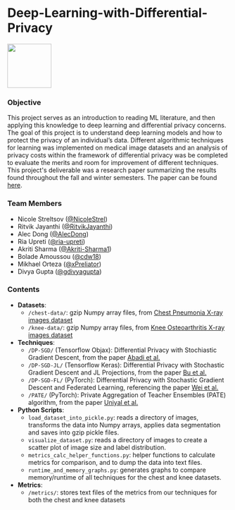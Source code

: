 # Deep-Learning-with-Differential-Privacy

<img src="https://drive.google.com/uc?export=view&id=15hgLkUiSFYEvug29IE8FYL5hTa8q7MgL" style="width: 100px; max-width: 100%; height: auto"/>

### Objective

This project serves as an introduction to reading ML literature, and then applying this knowledge to deep learning and differential privacy concerns. The goal of this project is to understand deep learning models and how to protect the privacy of an individual’s data. Different algorithmic techniques for learning was implemented on medical image datasets and an analysis of privacy costs within the framework of differential privacy was be completed to evaluate the merits and room for improvement of different techniques. This project's deliverable was a research paper summarizing the results found throughout the fall and winter semesters. The paper can be found [here](https://drive.google.com/file/d/1H2zyOLYErm9dZ7LU9Tj21nIm9SsoQdVo/view?usp=sharing).

### Team Members

- Nicole Streltsov ([@NicoleStrel](https://github.com/NicoleStrel))
- Ritvik Jayanthi ([@RitvikJayanthi](https://github.com/Ritvik123487))
- Alec Dong ([@AlecDong](https://github.com/AlecDong))
- Ria Upreti ([@ria-upreti](https://github.com/ria-upreti))
- Akriti Sharma ([@Akriti-Sharma1](https://github.com/Akriti-Sharma1))
- Bolade Amoussou ([@cdw18](https://github.com/cdw18))
- Mikhael Orteza ([@xPreliator](https://github.com/xPreliator))
- Divya Gupta ([@gdivyagupta](https://github.com/gdivyagupta))

### Contents 

- **Datasets**:
  - `/chest-data/`: gzip Numpy array files, from [Chest Pneumonia X-ray images dataset](https://www.kaggle.com/datasets/paultimothymooney/chest-xray-pneumonia)
  - `/knee-data/`: gzip Numpy array files, from [Knee Osteoarthritis X-ray images dataset](https://www.kaggle.com/datasets/shashwatwork/knee-osteoarthritis-dataset-with-severity?select=auto_test)
- **Techniques**: 
  - `/DP-SGD/` (Tensorflow Objax): Differential Privacy with Stochiastic Gradient Descent, from the paper [Abadi et al.](https://arxiv.org/pdf/1607.00133.pdf)
  - `/DP-SGD-JL/` (Tensorflow Keras): Differential Privacy with Stochastic Gradient Descent and JL Projections, from the paper [Bu et al.](https://arxiv.org/pdf/2102.03013.pdf)
  - `/DP-SGD-FL/` (PyTorch): Differential Privacy with Stochastic Gradient Descent and Federated Learning, referencing the paper [Wei et al.](https://ieeexplore.ieee.org/ielaam/10206/8833568/9069945-aam.pdf)
  - `/PATE/` (PyTorch): Private Aggregation of Teacher Ensembles (PATE) algorithm, from the paper [Uniyal et al.](https://arxiv.org/pdf/2106.12576.pdf)
- **Python Scripts**: 
  - `load_dataset_into_pickle.py`: reads a directory of images, transforms the data into Numpy arrays, applies data segmentation and saves into gzip pickle files. 
  - `visualize_dataset.py`: reads a directory of images to create a scatter plot of image size and label distribution. 
  - `metrics_calc_helper_functions.py`: helper functions to calculate metrics for comparison, and to dump the data into text files. 
  - `runtime_and_memory_graphs.py`: generates graphs to compare memory/runtime of all techniques for the chest and knee datasets.
- **Metrics**: 
  - `/metrics/`: stores text files of the metrics from our techniques for both the chest and knee datasets
